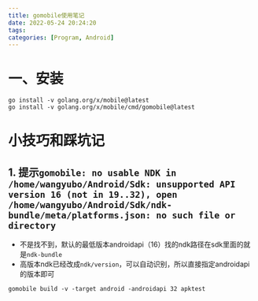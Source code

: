 ```yaml
---
title: gomobile使用笔记
date: 2022-05-24 20:24:20
tags:
categories: [Program, Android]
---
```


# 一、安装

```shell
go install -v golang.org/x/mobile@latest
go install -v golang.org/x/mobile/cmd/gomobile@latest
```

# 小技巧和踩坑记

## 1. 提示`gomobile: no usable NDK in /home/wangyubo/Android/Sdk: unsupported API version 16 (not in 19..32), open /home/wangyubo/Android/Sdk/ndk-bundle/meta/platforms.json: no such file or directory`

- 不是找不到，默认的最低版本androidapi（16）找的ndk路径在sdk里面的就是`ndk-bundle`
- 高版本ndk已经改成`ndk/version`，可以自动识别，所以直接指定androidapi的版本即可

```shell
gomobile build -v -target android -androidapi 32 apktest
```
